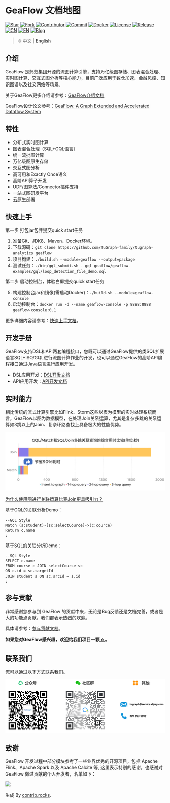 # GeaFlow 文档地图

[![Star](https://shields.io/github/stars/tugraph-family/tugraph-analytics?logo=startrek&label=Star&color=yellow)](https://github.com/TuGraph-family/tugraph-analytics/stargazers)
[![Fork](https://shields.io/github/forks/tugraph-family/tugraph-analytics?logo=forgejo&label=Fork&color=orange)](https://github.com/TuGraph-family/tugraph-analytics/forks)
[![Contributor](https://shields.io/github/contributors/tugraph-family/tugraph-analytics?logo=actigraph&label=Contributor&color=abcdef)](https://github.com/TuGraph-family/tugraph-analytics/contributors)
[![Commit](https://badgen.net/github/last-commit/tugraph-family/tugraph-analytics/master?icon=git&label=Commit)](https://github.com/TuGraph-family/tugraph-analytics/commits/master)
[![Docker](https://shields.io/docker/pulls/tugraph/geaflow-console?logo=docker&label=Docker&color=blue)](https://hub.docker.com/r/tugraph/geaflow-console/tags)
[![License](https://shields.io/github/license/tugraph-family/tugraph-analytics?logo=apache&label=License&color=blue)](https://www.apache.org/licenses/LICENSE-2.0.html)
[![Release](https://shields.io/github/v/release/tugraph-family/tugraph-analytics.svg?logo=stackblitz&label=Version&color=red)](https://github.com/TuGraph-family/tugraph-analytics/releases)
[![CN](https://shields.io/badge/Docs-中文-blue?logo=readme)](https://tugraph-analytics.readthedocs.io/en/latest/docs-cn/introduction/)
[![EN](https://shields.io/badge/Docs-English-blue?logo=readme)](https://tugraph-analytics.readthedocs.io/en/latest/docs-en/introduction/)
[![Blog](https://badgen.net/static/Blog/github.io/orange?icon=rss)](https://tugraph-analytics.github.io/)

> 🌐️ 中文 | [English](README.md)

<!--intro-start-->
## 介绍
GeaFlow 是蚂蚁集团开源的流图计算引擎，支持万亿级图存储、图表混合处理、实时图计算、交互式图分析等核心能力，目前广泛应用于数仓加速、金融风控、知识图谱以及社交网络等场景。

关于GeaFlow更多介绍请参考：[GeaFlow介绍文档](docs/docs-cn/source/2.introduction.md)

GeaFlow设计论文参考：[GeaFlow: A Graph Extended and Accelerated Dataflow System](https://dl.acm.org/doi/abs/10.1145/3589771)

## 特性

* 分布式实时图计算
* 图表混合处理（SQL+GQL语言）
* 统一流批图计算
* 万亿级图原生存储
* 交互式图分析
* 高可用和Exactly Once语义
* 高阶API算子开发
* UDF/图算法/Connector插件支持
* 一站式图研发平台
* 云原生部署

## 快速上手
第一步 打包jar包并提交quick start任务

1. 准备Git、JDK8、Maven、Docker环境。
2. 下载源码：`git clone https://github.com/TuGraph-family/tugraph-analytics geaflow`
3. 项目构建：`./build.sh --module=geaflow --output=package`
4. 测试任务：`./bin/gql_submit.sh --gql geaflow/geaflow-examples/gql/loop_detection_file_demo.sql` 

第二步 启动控制台，体验白屏提交quick start任务

5. 构建控制台jar和镜像(需启动Docker)：`./build.sh --module=geaflow-console`
6. 启动控制台：`docker run -d --name geaflow-console -p 8888:8888 geaflow-console:0.1`

更多详细内容请参考：[快速上手文档](docs/docs-cn/source/3.quick_start/1.quick_start.md)。

## 开发手册

GeaFlow支持DSL和API两套编程接口，您既可以通过GeaFlow提供的类SQL扩展语言SQL+ISO/GQL进行流图计算作业的开发，也可以通过GeaFlow的高阶API编程接口通过Java语言进行应用开发。
* DSL应用开发：[DSL开发文档](docs/docs-cn/source/5.application-development/2.dsl/1.overview.md)
* API应用开发：[API开发文档](docs/docs-cn/source/5.application-development/1.api/guid.md)

## 实时能力

相比传统的流式计算引擎比如Flink、Storm这些以表为模型的实时处理系统而言，GeaFlow以图为数据模型，在处理Join关系运算，尤其是复杂多跳的关系运算如3跳以上的Join、复杂环路查找上具备极大的性能优势。

[![total_time](docs/static/img/vs_join_total_time_cn.jpg)](docs/docs-cn/source/reference/vs_join.md)

[为什么使用图进行关联运算比表Join更具吸引力？](docs/docs-cn/source/reference/vs_join.md)

基于GQL的关联分析Demo：

```roomsql
--GQL Style
Match (s:student)-[sc:selectCource]->(c:cource)
Return c.name
;
```

基于SQL的关联分析Demo：

```roomsql
--SQL Style
SELECT c.name
FROM course c JOIN selectCourse sc 
ON c.id = sc.targetId
JOIN student s ON sc.srcId = s.id
;
```

## 参与贡献
非常感谢您参与到 GeaFlow 的贡献中来，无论是Bug反馈还是文档完善，或者是大的功能点贡献，我们都表示热烈的欢迎。

具体请参考：[参与贡献文档](docs/docs-cn/source/9.contribution.md)。

**如果您对GeaFlow感兴趣，欢迎给我们项目一颗[ ⭐️ ](https://github.com/TuGraph-family/tugraph-analytics)。**

## 联系我们
您可以通过以下方式联系我们。

![contacts](docs/static/img/contacts.png)

## 致谢
GeaFlow 开发过程中部分模块参考了一些业界优秀的开源项目，包括 Apache Flink、Apache Spark 以及 Apache Calcite 等, 这里表示特别的感谢。也感谢对 GeaFlow 做过贡献的个人开发者，名单如下：

<a href="https://github.com/TuGraph-family/tugraph-analytics/graphs/contributors">
  <img src="https://contrib.rocks/image?repo=TuGraph-family/tugraph-analytics" />
</a>

生成 By [contrib.rocks](https://contrib.rocks).
<!--intro-end-->
<!--intro-end-->
